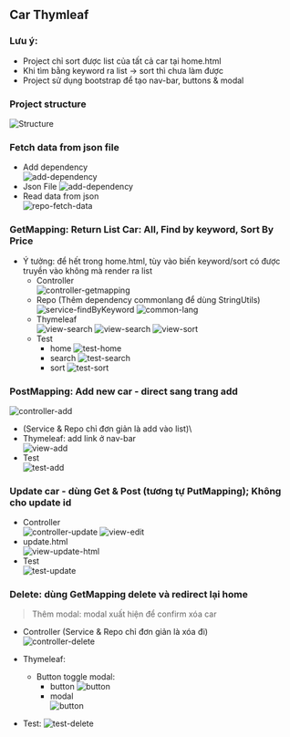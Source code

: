 ## Car Thymleaf
### Lưu ý: 
- Project chỉ sort được list của tất cả car tại home.html
- Khi tìm bằng keyword ra list -> sort thì chưa làm được
- Project sử dụng bootstrap để tạo nav-bar, buttons & modal
### Project structure
![Structure](screenshots/structure.png)
### Fetch data from json file
- Add dependency\
![add-dependency](screenshots/json-dependency.png)
- Json File
  ![add-dependency](screenshots/json-file.png)
- Read data from json\
![repo-fetch-data](screenshots/repo-fetch-data-json.png)
### GetMapping: Return List Car: All, Find by keyword, Sort By Price
- Ý tưởng: để hết trong home.html, tùy vào biến keyword/sort có được truyền vào không mà render ra list
  - Controller\
![controller-getmapping](screenshots/controller-get-mapping-home.png)
  - Repo (Thêm dependency commonlang để dùng StringUtils)
![service-findByKeyword](screenshots/repo-find-keyword.png)
![common-lang](screenshots/common-lang.png)
  - Thymeleaf\
![view-search](screenshots/view-list.png)
![view-search](screenshots/view-search.png)
![view-sort](screenshots/view-sort.png)
  - Test
    - home
  ![test-home](screenshots/test-home.png)
    - search
  ![test-search](screenshots/test-search.png)
    - sort
  ![test-sort](screenshots/test-sort.png)
  
### PostMapping: Add new car - direct sang trang add 
![controller-add](screenshots/controller-add.png)
  - (Service & Repo chỉ đơn giản là add vào list)\
  - Thymeleaf: add link ở nav-bar\
![view-add](screenshots/view-add.png)
  - Test\
    ![test-add](screenshots/test-add.png)
### Update car - dùng Get & Post (tương tự PutMapping); Không cho update id
- Controller\
![controller-update](screenshots/controller-edit.png)
![view-edit](screenshots/view-edit.png)
- update.html\
![view-update-html](screenshots/update-html.png)
- Test\
![test-update](screenshots/test-edit.png)
### Delete: dùng GetMapping delete và redirect lại home
> Thêm modal: modal xuất hiện để confirm xóa car
- Controller  (Service & Repo chỉ đơn giản là xóa đi)\
![controller-delete](screenshots/controller-delete.png)

- Thymeleaf:
  - Button toggle modal:
    - button
  ![button](screenshots/view-button.png)
    - modal\
  ![button](screenshots/view-modal.png)
- Test:
![test-delete](screenshots/test-delete.png)

